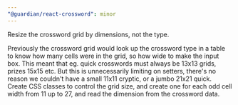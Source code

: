 ```yaml
---
"@guardian/react-crossword": minor
---
```


Resize the crossword grid by dimensions, not the type.

Previously the crossword grid would look up the crossword type in a table to
know how many cells were in the grid, so how wide to make the input box. This
meant that eg. quick crosswords must always be 13x13 grids, prizes 15x15 etc.
But this is unnecessarily limiting on setters, there's no reason we couldn't
have a small 11x11 cryptic, or a jumbo 21x21 quick. Create CSS classes to
control the grid size, and create one for each odd cell width from 11 up to 27,
and read the dimension from the crossword data.
